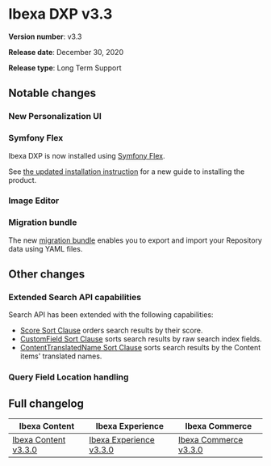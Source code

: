 # Ibexa DXP v3.3

**Version number**: v3.3

**Release date**: December 30, 2020

**Release type**: Long Term Support

## Notable changes

### New Personalization UI

### Symfony Flex

Ibexa DXP is now installed using [Symfony Flex](https://symfony.com/doc/current/quick_tour/flex_recipes.html).

See [the updated installation instruction](../geting_started_install_ez_platform.md) for a new guide to installing the product.

### Image Editor

### Migration bundle

The new [migration bundle](../guide/data_migration.md) enables you to export and import your Repository data using YAML files.

## Other changes

### Extended Search API capabilities

Search API has been extended with the following capabilities:

- [Score Sort Clause](../guide/search/sort_clause_reference/score_sort_clause.md) orders search results by their score.
- [CustomField Sort Clause](../guide/search/sort_clause_reference/customfield_sort_clause.md) sorts search results by raw search index fields.
- [ContentTranslatedName Sort Clause](../guide/search/sort_clause_reference/contenttranslatedname_sort_clause.md) sorts search results by the Content items' translated names.

### Query Field Location handling

## Full changelog

| Ibexa Content  | Ibexa Experience  | Ibexa Commerce |
|--------------|------------|------------|
| [Ibexa Content v3.3.0](https://github.com/ezsystems/ezplatform/releases/tag/v3.3.0) | [Ibexa Experience v3.3.0](https://github.com/ezsystems/ezplatform-ee/releases/tag/v3.3.0) | [Ibexa Commerce v3.3.0](https://github.com/ezsystems/ezcommerce/releases/tag/v3.3.0)
